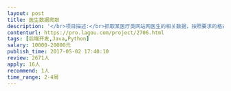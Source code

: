 ```yaml
---                
layout: post       
title: 医生数据爬取           
description: '</br>项目描述:</br>抓取某医疗类网站网医生的相关数据，按照要求的格式存储.</br></br>要求:</br>1. 使用java或者python进行爬取</br>2. 使用我方提供的服务器直接进行存储</br>3. 目标网站有IP限制策略，可根据需要购买代理服务器</br>4. 代码清晰易于维护</br>'     
contenturl: https://pro.lagou.com/project/2706.html      
tags: [后端开发,Java,Python]            
salary: 10000-20000元          
publish_time: 2017-05-02 17:40:10         
review: 2671人                   
apply: 16人                   
recommend: 1人                   
time_range: 2-4周              
---                 
```

